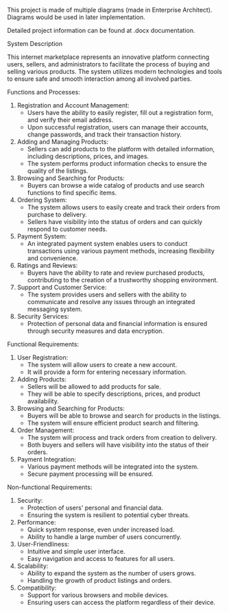 This project is made of multiple diagrams (made in Enterprise Architect). Diagrams would be used in later implementation.

Detailed project information can be found at .docx documentation.

System Description

This internet marketplace represents an innovative platform connecting users, sellers, and administrators to facilitate the process of buying and selling various products. The system utilizes modern technologies and tools to ensure safe and smooth interaction among all involved parties.

Functions and Processes:
1. Registration and Account Management:
   - Users have the ability to easily register, fill out a registration form, and verify their email address.
   - Upon successful registration, users can manage their accounts, change passwords, and track their transaction history.
2. Adding and Managing Products:
   - Sellers can add products to the platform with detailed information, including descriptions, prices, and images.
   - The system performs product information checks to ensure the quality of the listings.
3. Browsing and Searching for Products:
   - Buyers can browse a wide catalog of products and use search functions to find specific items.
4. Ordering System:
   - The system allows users to easily create and track their orders from purchase to delivery.
   - Sellers have visibility into the status of orders and can quickly respond to customer needs.
5. Payment System:
   - An integrated payment system enables users to conduct transactions using various payment methods, increasing flexibility and convenience.
6. Ratings and Reviews:
   - Buyers have the ability to rate and review purchased products, contributing to the creation of a trustworthy shopping environment.
7. Support and Customer Service:
   - The system provides users and sellers with the ability to communicate and resolve any issues through an integrated messaging system.
8. Security Services:
   - Protection of personal data and financial information is ensured through security measures and data encryption.

Functional Requirements:
1. User Registration:
   - The system will allow users to create a new account.
   - It will provide a form for entering necessary information.
2. Adding Products:
   - Sellers will be allowed to add products for sale.
   - They will be able to specify descriptions, prices, and product availability.
3. Browsing and Searching for Products:
   - Buyers will be able to browse and search for products in the listings.
   - The system will ensure efficient product search and filtering.
4. Order Management:
   - The system will process and track orders from creation to delivery.
   - Both buyers and sellers will have visibility into the status of their orders.
5. Payment Integration:
   - Various payment methods will be integrated into the system.
   - Secure payment processing will be ensured.

Non-functional Requirements:
1. Security:
   - Protection of users' personal and financial data.
   - Ensuring the system is resilient to potential cyber threats.
2. Performance:
   - Quick system response, even under increased load.
   - Ability to handle a large number of users concurrently.
3. User-Friendliness:
   - Intuitive and simple user interface.
   - Easy navigation and access to features for all users.
4. Scalability:
   - Ability to expand the system as the number of users grows.
   - Handling the growth of product listings and orders.
5. Compatibility:
   - Support for various browsers and mobile devices.
   - Ensuring users can access the platform regardless of their device.
